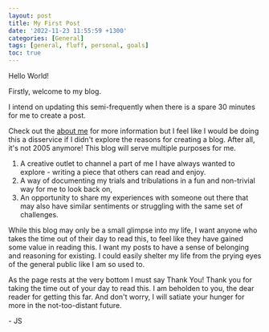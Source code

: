 ```yaml
---
layout: post
title: My First Post
date: '2022-11-23 11:55:59 +1300'
categories: [General]
tags: [general, fluff, personal, goals]
toc: true
---
```


Hello World!

Firstly, welcome to my blog. 

I intend on updating this semi-frequently when there is a spare 30 minutes for me to create a post. 

Check out the [about me](/about) for more information but I feel like I would be doing this a disservice if I didn't explore the reasons for creating a blog. After all, it's not 2005 anymore! This blog will serve multiple purposes for me.
1. A creative outlet to channel a part of me I have always wanted to explore - writing a piece that others can read and enjoy.
2. A way of documenting my trials and tribulations in a fun and non-trivial way for me to look back on,
3. An opportunity to share my experiences with someone out there that may also have similar sentiments or struggling with the same set of challenges. 

While this blog may only be a small glimpse into my life, I want anyone who takes the time out of their day to read this, to feel like they have gained some value in reading this. I want my posts to have a sense of belonging and reasoning for existing. I could easily shelter my life from the prying eyes of the general public like I am so used to. 

As the page rests at the very bottom I must say Thank You! Thank you for taking the time out of your day to read this. I am beholden to you, the dear reader for getting this far. And don't worry, I will satiate your hunger for more in the not-too-distant future.

\- JS